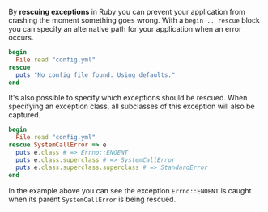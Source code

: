By **rescuing exceptions** in Ruby you can prevent your application from crashing the moment something goes wrong. With a `begin .. rescue` block you can specify an alternative path for your application when an error occurs.

```ruby    
begin
  File.read "config.yml"
rescue
  puts "No config file found. Using defaults."
end
```

It's also possible to specify which exceptions should be rescued. When specifying an exception class, all subclasses of this exception will also be captured.

```ruby   
begin
  File.read "config.yml"
rescue SystemCallError => e
  puts e.class # => Errno::ENOENT
  puts e.class.superclass # => SystemCallError
  puts e.class.superclass.superclass # => StandardError
end
```    

In the example above you can see the exception `Errno::ENOENT` is caught when its parent `SystemCallError` is being rescued.
